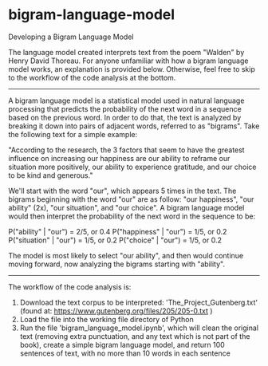 # bigram-language-model

Developing a Bigram Language Model 

The language model created interprets text from the poem "Walden" by Henry David Thoreau. For anyone unfamiliar with how a bigram language model works, an explanation is provided below. Otherwise, feel free to skip to the workflow of the code analysis at the bottom.

***
A bigram language model is a statistical model used in natural language processing that predicts the probability of the next word in a sequence based on the previous word. In order to do that, the text is analyzed by breaking it down into pairs of adjacent words, referred to as "bigrams". Take the following text for a simple example: 

"According to the research, the 3 factors that seem to have the greatest influence on increasing our happiness are our ability to reframe our situation more positively, our ability to experience gratitude, and our choice to be kind and generous."

We'll start with the word "our", which appears 5 times in the text. The bigrams beginning with the word "our" are as follow: "our happiness", "our ability" (2x), "our situation", and "our choice". A bigram language model would then interpret the probability of the next word in the sequence to be: 

P("ability" | "our") = 2/5, or 0.4
P("happiness" | "our") = 1/5, or 0.2
P("situation" | "our") = 1/5, or 0.2
P("choice" | "our") = 1/5, or 0.2

The model is most likely to select "our ability", and then would continue moving forward, now analyzing the bigrams starting with "ability".
***

The workflow of the code analysis is:

1.  Download the text corpus to be interpreted: 'The_Project_Gutenberg.txt' (found at: https://www.gutenberg.org/files/205/205-0.txt )
2.  Load the file into the working file directory of Python
3.  Run the file 'bigram_language_model.ipynb', which will clean the original text (removing extra punctuation, and any text which is not part of the book), create a simple bigram language model, and return 100 sentences of text, with no more than 10 words in each sentence
